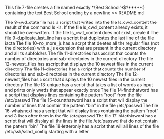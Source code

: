 This file 7-file creates a file named exactly \*\\Best School'\*$?*****:) containing the text Best School ending by a new line >> README.md

The 8-cwd_state file has a script that writes into the file ls_cwd_content the result of the command ls -la. If the file ls_cwd_content already exists, it should be overwritten. If the file ls_cwd_content does not exist, create it
The file 9-duplicate_last_line has a script that duplicates the last line of the file iacta
The file 10-no_more_js has a script that deletes all the regular files (not the directories) with a .js extension that are present in the current directory and all its subfolders
The file 11-directories has ascript that counts the number of directories and sub-directories in the current directory
The file 12-newest_files has ascript that displays the 10 newest files in the current directory
The file 11-directories has a script that counts the number of directories and sub-directories in the current directory
The file 12-newest_files has a scrit that displays the 10 newest files in the current directory
The file 13-unique has a script that takes a list of words as input and prints only words that appear exactly once
The file 14-findthatword has a script that displays lines containing the pattern “root” from the file /etc/passwd
The file 15-countthatword has a script that will display the number of lines that contain the pattern “bin” in the file /etc/passwd
The file 16-whatsnext has a script that will display lines containing the pattern “root” and 3 lines after them in the file /etc/passwd
The file 17-hidethisword has a script that will display all the lines in the file /etc/passwd that do not contain the pattern “bin”
The file 18-letteronly has a script that will all lines of the file /etc/ssh/sshd_config starting with a letter
